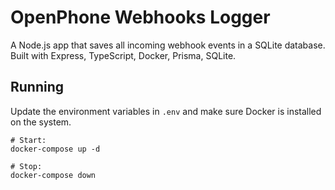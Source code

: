 # OpenPhone Webhooks Logger

A Node.js app that saves all incoming webhook events in a SQLite database. Built with Express, TypeScript, Docker, Prisma, SQLite.

## Running

Update the environment variables in `.env` and make sure Docker is installed on the system.

```
# Start:
docker-compose up -d

# Stop:
docker-compose down
```
